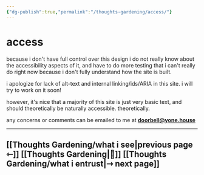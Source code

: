 ```yaml
---
{"dg-publish":true,"permalink":"/thoughts-gardening/access/"}
---
```


# access

because i don't have full control over this design i do not really know about the accessibility aspects of it, and have to do more testing that i can't really do right now because i don't fully understand how the site is built.

i apologize for lack of alt-text and internal linking/ids/ARIA in this site. i will try to work on it soon!

however, it's nice that a majority of this site is just very basic text, and should theoretically be naturally accessible. theoretically.

any concerns or comments can be emailed to me at **doorbell@yone.house**

---
## [[Thoughts Gardening/what i see\|previous page ⇽]] [[Thoughts Gardening\|💬]] [[Thoughts Gardening/what i entrust\|⇾ next page]]